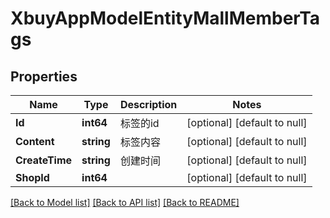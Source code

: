 # XbuyAppModelEntityMallMemberTags

## Properties
Name | Type | Description | Notes
------------ | ------------- | ------------- | -------------
**Id** | **int64** | 标签的id | [optional] [default to null]
**Content** | **string** | 标签内容 | [optional] [default to null]
**CreateTime** | **string** | 创建时间 | [optional] [default to null]
**ShopId** | **int64** |  | [optional] [default to null]

[[Back to Model list]](../README.md#documentation-for-models) [[Back to API list]](../README.md#documentation-for-api-endpoints) [[Back to README]](../README.md)

